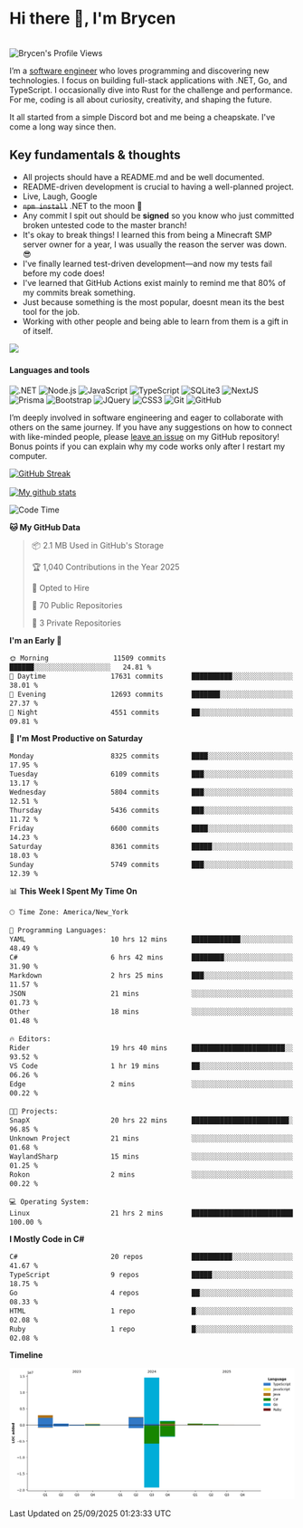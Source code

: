 # Hi there 👋, I'm Brycen

<br>
<img src="https://komarev.com/ghpvc/?username=BrycensRanch" alt="Brycen's Profile Views" />

I’m a [software engineer](https://en.wikipedia.org/wiki/Software_engineering) who loves programming and discovering new technologies. I focus on building full-stack applications with .NET, Go, and TypeScript. I occasionally dive into Rust for the challenge and performance. For me, coding is all about curiosity, creativity, and shaping the future.

It all started from a simple Discord bot and me being a cheapskate. I've come a long way since then.

## Key fundamentals & thoughts

- All projects should have a README.md and be well documented.
- README-driven development is crucial to having a well-planned project.
- Live, Laugh, Google
- ~~`npm install`~~ .NET to the moon 🚀
- Any commit I spit out should be **signed** so you know who just committed broken untested code to the master branch!
- It's okay to break things! I learned this from being a Minecraft SMP server owner for a year, I was usually the reason the server was down. 😎
- I've finally learned test-driven development—and now my tests fail before my code does!
- I've learned that GitHub Actions exist mainly to remind me that 80% of my commits break something.
- Just because something is the most popular, doesnt mean its the best tool for the job.
- Working with other people and being able to learn from them is a gift in of itself.

<img src="https://res.cloudinary.com/practicaldev/image/fetch/s--OoBLh7-Q--/c_limit%2Cf_auto%2Cfl_progressive%2Cq_auto%2Cw_880/https://cdn-images-1.medium.com/max/1614/1%2A8BlqJ8lNVZzuRjAg1mZ50w.png" height="400"/>

<h4>Languages and tools</h4>
<p>
  <img src="https://img.shields.io/badge/.NET-%23512BD4.svg?&style=for-the-badge&logo=dotnet&logoColor=white" alt=".NET" />
  <img src="https://img.shields.io/badge/node.js%20-%2343853D.svg?&style=for-the-badge&logo=node.js&logoColor=white" alt="Node.js" />
  <img src="https://img.shields.io/badge/javascript%20-%23323330.svg?&style=for-the-badge&logo=javascript&logoColor=%23F7DF1E" alt="JavaScript" />
  <img src="https://img.shields.io/badge/typescript%20-%23323330.svg?&style=for-the-badge&logo=typescript&logoColor=#3467eb" alt="TypeScript" />
  <img src="https://img.shields.io/badge/sqlite3%20-%23323330.svg?&style=for-the-badge&logo=sqlite&logoColor=#3467eb" alt="SQLite3" />
  <img src="https://img.shields.io/badge/Next.JS%20-%23323330.svg?&style=for-the-badge&logo=next.js&logoColor=#3467eb" alt="NextJS" />
  <img src="https://img.shields.io/badge/Prisma%20-%23323330.svg?&style=for-the-badge&logo=prisma&logoColor=#3467eb" alt="Prisma" />
  <img src="https://img.shields.io/badge/bootstrap%20-%23323330.svg?&style=for-the-badge&logo=bootstrap" alt="Bootstrap" />
  <img src="https://img.shields.io/badge/jquery%20-%23323330.svg?&style=for-the-badge&logo=jquery" alt="JQuery" />
  <img src="https://img.shields.io/badge/css3%20-%23323330.svg?&style=for-the-badge&logo=css3" alt="CSS3" />
  <img src="https://img.shields.io/badge/git%20-%23323330.svg?&style=for-the-badge&logo=git" alt="Git" />
  <img src="https://img.shields.io/badge/github%20-%23323330.svg?&style=for-the-badge&logo=github" alt="GitHub" />
</p>

I’m deeply involved in software engineering and eager to collaborate with others on the same journey. If you have any suggestions on how to connect with like-minded people, please [leave an issue](https://github.com/BrycensRanch/BrycensRanch/issues/new) on my GitHub repository! Bonus points if you can explain why my code works only after I restart my computer. 

<p><a href="https://git.io/streak-stats"><img src=https://github-readme-streak-stats-eight.vercel.app?user=BrycensRanch&amp;theme=dark&amp;hide_border=true&fire=EB5454&amp;ring=0CEB19" alt="GitHub Streak"></a></p>

<a href="https://github.com/anuraghazra/github-readme-stats">
  <img align="center" src="https://github-readme-stats.anuraghazra1.vercel.app/api?username=BrycensRanch&show_icons=true&line_height=27&include_all_commits=true" alt="My github stats" />
</a>

<!--START_SECTION:waka-->
![Code Time](http://img.shields.io/badge/Code%20Time-2%2C741%20hrs%2047%20mins-blue)

**🐱 My GitHub Data** 

> 📦 2.1 MB Used in GitHub's Storage 
 > 
> 🏆 1,040 Contributions in the Year 2025
 > 
> 💼 Opted to Hire
 > 
> 📜 70 Public Repositories 
 > 
> 🔑 3 Private Repositories 
 > 
**I'm an Early 🐤** 

```text
🌞 Morning                11509 commits       ██████░░░░░░░░░░░░░░░░░░░   24.81 % 
🌆 Daytime                17631 commits       ██████████░░░░░░░░░░░░░░░   38.01 % 
🌃 Evening                12693 commits       ███████░░░░░░░░░░░░░░░░░░   27.37 % 
🌙 Night                  4551 commits        ██░░░░░░░░░░░░░░░░░░░░░░░   09.81 % 
```
📅 **I'm Most Productive on Saturday** 

```text
Monday                   8325 commits        ████░░░░░░░░░░░░░░░░░░░░░   17.95 % 
Tuesday                  6109 commits        ███░░░░░░░░░░░░░░░░░░░░░░   13.17 % 
Wednesday                5804 commits        ███░░░░░░░░░░░░░░░░░░░░░░   12.51 % 
Thursday                 5436 commits        ███░░░░░░░░░░░░░░░░░░░░░░   11.72 % 
Friday                   6600 commits        ████░░░░░░░░░░░░░░░░░░░░░   14.23 % 
Saturday                 8361 commits        █████░░░░░░░░░░░░░░░░░░░░   18.03 % 
Sunday                   5749 commits        ███░░░░░░░░░░░░░░░░░░░░░░   12.39 % 
```


📊 **This Week I Spent My Time On** 

```text
🕑︎ Time Zone: America/New_York

💬 Programming Languages: 
YAML                     10 hrs 12 mins      ████████████░░░░░░░░░░░░░   48.49 % 
C#                       6 hrs 42 mins       ████████░░░░░░░░░░░░░░░░░   31.90 % 
Markdown                 2 hrs 25 mins       ███░░░░░░░░░░░░░░░░░░░░░░   11.57 % 
JSON                     21 mins             ░░░░░░░░░░░░░░░░░░░░░░░░░   01.73 % 
Other                    18 mins             ░░░░░░░░░░░░░░░░░░░░░░░░░   01.48 % 

🔥 Editors: 
Rider                    19 hrs 40 mins      ███████████████████████░░   93.52 % 
VS Code                  1 hr 19 mins        ██░░░░░░░░░░░░░░░░░░░░░░░   06.26 % 
Edge                     2 mins              ░░░░░░░░░░░░░░░░░░░░░░░░░   00.22 % 

🐱‍💻 Projects: 
SnapX                    20 hrs 22 mins      ████████████████████████░   96.85 % 
Unknown Project          21 mins             ░░░░░░░░░░░░░░░░░░░░░░░░░   01.68 % 
WaylandSharp             15 mins             ░░░░░░░░░░░░░░░░░░░░░░░░░   01.25 % 
Rokon                    2 mins              ░░░░░░░░░░░░░░░░░░░░░░░░░   00.22 % 

💻 Operating System: 
Linux                    21 hrs 2 mins       █████████████████████████   100.00 % 
```

**I Mostly Code in C#** 

```text
C#                       20 repos            ██████████░░░░░░░░░░░░░░░   41.67 % 
TypeScript               9 repos             █████░░░░░░░░░░░░░░░░░░░░   18.75 % 
Go                       4 repos             ██░░░░░░░░░░░░░░░░░░░░░░░   08.33 % 
HTML                     1 repo              █░░░░░░░░░░░░░░░░░░░░░░░░   02.08 % 
Ruby                     1 repo              █░░░░░░░░░░░░░░░░░░░░░░░░   02.08 % 
```



**Timeline**

![Lines of Code chart](https://raw.githubusercontent.com/BrycensRanch/BrycensRanch/main/assets/bar_graph.png)


 Last Updated on 25/09/2025 01:23:33 UTC
<!--END_SECTION:waka-->

<!--
**BrycensRanch/BrycensRanch** is a ✨ _special_ ✨ repository because its `README.md` (this file) appears on your GitHub profile.

Here are some ideas to get you started:

- 🔭 I’m currently working on ...
- 🌱 I’m currently learning ...
- 👯 I’m looking to collaborate on ...
- 🤔 I’m looking for help with ...
- 💬 Ask me about ...
- 📫 How to reach me: ...
- 😄 Pronouns: ...
- ⚡ Fun fact: ...
-->
